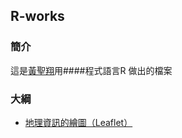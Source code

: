 ## R-works

### 簡介

這是[黃聖翔](https://www.facebook.com/profile.php?id=100001348802783)用####程式語言R 做出的檔案

### 大綱


- [地理資訊的繪圖（Leaflet）](https://jshuang0520.github.io/R-works/R_map.html)


